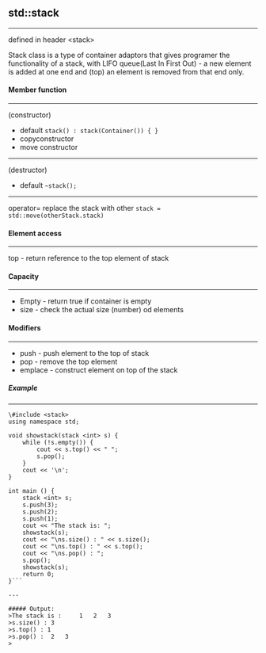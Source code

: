 ## std::stack
---
defined in header \<stack\>


Stack class is a type of container adaptors that gives programer the functionality of a stack, with LIFO queue(Last In First Out) - a new element is added at one end and (top) an element is removed from that end only.

#### Member function
---
(constructor) 
* default ```stack() : stack(Container()) { } ```
* copyconstructor
* move constructor
---
(destructor)
* default ```~stack();```
---
operator=
replace the stack with other
```stack = std::move(otherStack.stack)```


#### Element access
---
top - return reference to the top element of stack

#### Capacity
---
* Empty - return true if container is empty
* size - check the actual size (number) od elements

#### Modifiers
---
* push - push element to the top of stack
* pop - remove the top element
* emplace - construct element on top of the stack


##### Example
---
```\#include <iostream>
\#include <stack>
using namespace std; 
  
void showstack(stack <int> s) { 
    while (!s.empty()) { 
        cout << s.top() << " "; 
        s.pop(); 
    } 
    cout << '\n'; 
} 
  
int main () { 
    stack <int> s; 
    s.push(3); 
    s.push(2); 
    s.push(1);  
    cout << "The stack is: "; 
    showstack(s);
    cout << "\ns.size() : " << s.size(); 
    cout << "\ns.top() : " << s.top(); 
    cout << "\ns.pop() : "; 
    s.pop(); 
    showstack(s); 
    return 0; 
}```

---

##### Output:
>The stack is : 	1	2	3
>s.size() : 3
>s.top() : 1
>s.pop() : 	2	3
>
